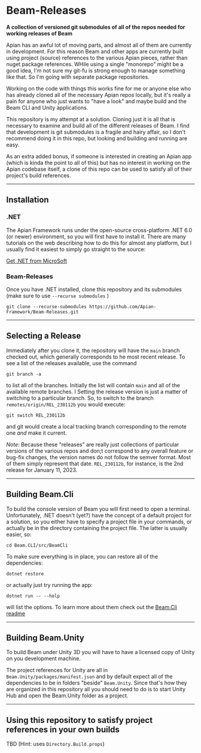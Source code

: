 # Beam-Releases

**A collection of versioned git submodules of all of the repos needed for working releases of Beam**

Apian has an awful lot of moving parts, and almost all of them are currently in development. For this reason Beam and other apps are currently built using project (source) references to the various Apian pieces, rather than nuget package references. WHile using a single "monorepo" might be a good idea, I'm not sure my git-fu is strong enough to manage something like that. So I'm going with separate package repositories.

Working on the code with things this works fine for me or anyone else who has already cloned all of the necessary Apian repos locally, but it's really a pain for anyone who just wants to "have a look" and maybe build and the Beam CLI and Unity applications.

This repository is my attempt at a solution. Cloning just it is all that is necessary to examine and build all of the different releases of Beam. I find that development is git submodules is a fragile and hairy affair, so I don't recommend doing it in this repo, but looking and building and running are easy.

As an extra added bonus, if someone is interested in creating an Apian app (which is kinda the point to all of this) but has no interest in working on the Apian codebase itself, a clone of this repo can be used to satisfy all of their project's build references.

---

## Installation

### .NET
The Apian Framework runs under the open-source cross-platform .NET 6.0 (or newer) environment, so you will first have to install it. There are many tutorials on the web describing how to do this for almost any platform, but I usually find it easiest to simply go straight to the source:

[Get .NET from MicroSoft](https://dotnet.microsoft.com/download)

### Beam-Releases
Once you have .NET installed, clone this repository and its submodules (make sure to use `--recurse submodules` )

`git clone --recurse-submodules https://github.com/Apian-Framework/Beam-Releases.git`

---

## Selecting a Release

Immediately after you clone it, the repository will have the `main` branch checked out, which generally corresponds to he most recent release. To see a list of the releases available, use the command

`git branch -a`

to list all of the branches. Initially the list will contain `main` and all of the available remote branches. I Setting the release version is just a matter of switching to a particular branch. So, to switch to the branch `remotes/origin/REL_230112b` you would execute:

`git switch REL_230112b`

and git would create a local tracking branch corresponding to  the remote one _and_ make it current.

_Note:_ Because these "releases" are really just collections of particular versions of the various repos and don;t correspond to any overall feature or bug-fix changes, the version names do not follow the semver format. Most of them simply represent that date. `REL_230112b`, for instance, is the 2nd release for January 11, 2023.

---

## Building Beam.Cli

To build the console version of Beam you will first need to open a terminal. Unfortunately, .NET doesn't (yet?) have the concept of a default project for a solution, so you either have to specify a project file in your commands, or actually be in the directory containing the project file. The latter is usually easier, so:

`cd Beam.CLI/src/BeamCli`

To make sure everything is in place, you can restore all of the dependencies:

`dotnet restore`

or actually just try running the app:

`dotnet run -- --help`

will list the options. To learn more about them check out the [Beam.Cli readme](https://github.com/Apian-Framework/Beam.Cli#readme)

---

## Building Beam.Unity

To build Beam under Unity 3D you will have to have a licensed copy of Unity on you development machine.

The project references for  Unity are all in `Beam.Unity/packages/manifest.json` and by default expect all of the dependencies to be in folders "beside" `Beam.Unity`. Since that's how they are organized in this repository all you should need to do is to start Unity Hub and open the Beam.Unity folder as a project.

---

## Using this repository to satisfy project references in your own builds

TBD (Hint: uses `Directory.Build.props`)

